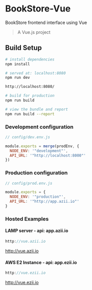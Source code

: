 # BookStore-Vue
BookStore frontend interface using Vue
> A Vue.js project

## Build Setup

``` bash
# install dependencies
npm install

# served at: localhost:8080
npm run dev

http://localhost:8080/

# build for production
npm run build

# view the bundle and report
npm run build --report
```

### Development configuration
``` js
// config/dev.env.js

module.exports = merge(prodEnv, {
  NODE_ENV: '"development"',
  API_URL: '"http://localhost:8000"'
})
```

### Production configuration
``` js
// config/prod.env.js

module.exports = {
  NODE_ENV: '"production"',
  API_URL: '"http://app.azii.io"'
}
```

### Hosted Examples

#### LAMP server - api: app.azii.io
``` js
http://vue.azii.io
```
http://vue.azii.io


#### AWS E2 Instance - api: app.ezii.io
``` js
http://vue.ezii.io
```
http://vue.ezii.io

